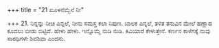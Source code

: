 +++
title = "21 ಖೂಳನೆಮ್ಬೆನೆ ನೀ"

+++
21. ನಿನ್ನನ್ನು ನೀಚ ಎನ್ನಲೆ, ನೀನು ಸಮಸ್ತ ಕಲಾ ನಿಪುಣ. ಬಾಲಕ ಎನ್ನಲೆ, ತಳಿತ ತನುವಿನ ಮೇಲೆ ಹಣ್ಣಾದ ಕೂದಲು ಬೀಡು ಬಿಟ್ಟಿದೆ. ಹೇಳು ಹೇಳು. ಇನ್ನೊಮ್ಮೆ ನುಡಿ ನುಡಿ. ಕಿವಿಯಾರೆ ಕೇಳುತ್ತೇನೆ. ಕರ್ಣನ ಕಾಳೆಗಕ್ಕೆ ನಾವು ಸಾರಥಿಗಳೇ ಶಿವಶಿವಾ ಎಂದನು.